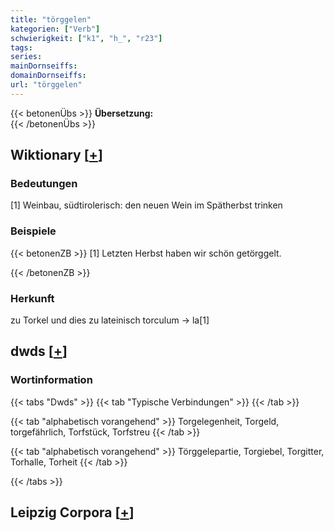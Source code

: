 ```yaml
---
title: "törggelen"
kategorien: ["Verb"]
schwierigkeit: ["k1", "h_", "r23"]
tags:
series:
mainDornseiffs:
domainDornseiffs:
url: "törggelen"
---
```


{{< betonenÜbs >}}
**Übersetzung:**  
{{< /betonenÜbs >}}

## Wiktionary [[+](https://de.wiktionary.org/wiki/törggelen)]

### Bedeutungen
[1] Weinbau, südtirolerisch: den neuen Wein im Spätherbst trinken  

### Beispiele
{{< betonenZB >}}
[1] Letzten Herbst haben wir schön getörggelt.  

{{< /betonenZB >}}
### Herkunft
zu Torkel und dies zu lateinisch torculum → la[1]  



## dwds [[+](https://www.dwds.de/wb/törggelen)]

### Wortinformation
{{< tabs "Dwds" >}}
{{< tab "Typische Verbindungen" >}}
{{< /tab >}}

{{< tab "alphabetisch vorangehend" >}}
Torgelegenheit, Torgeld, torgefährlich, Torfstück, Torfstreu
{{< /tab >}}

{{< tab "alphabetisch vorangehend" >}}
Törggelepartie, Torgiebel, Torgitter, Torhalle, Torheit
{{< /tab >}}

{{< /tabs >}}

## Leipzig Corpora [[+](https://corpora.uni-leipzig.de/en/res?word=törggelen&corpusId=deu_newscrawl-public_2018)]

